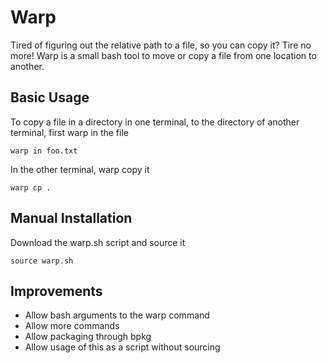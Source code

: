 # Warp

Tired of figuring out the relative path to a file, so you can copy it?
Tire no more! Warp is a small bash tool to move or copy a file from one location to another.

## Basic Usage

To copy a file in a directory in one terminal, to the directory of another terminal, first warp in the file
```
warp in foo.txt
```
In the other terminal, warp copy it
```
warp cp .
```

## Manual Installation

Download the warp.sh script and source it
```
source warp.sh
```

## Improvements

* Allow bash arguments to the warp command
* Allow more commands
* Allow packaging through bpkg
* Allow usage of this as a script without sourcing
